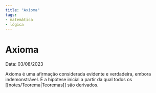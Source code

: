 ```yaml
---
title: "Axioma"
tags:
- matemática
- lógica
---
```

# Axioma

Data: 03/08/2023

Axioma é uma afirmação considerada evidente e verdadeira, embora indemonstrável.
É a hipótese inicial a partir da qual todos os [[notes/Teorema|Teoremas]] são derivados.
